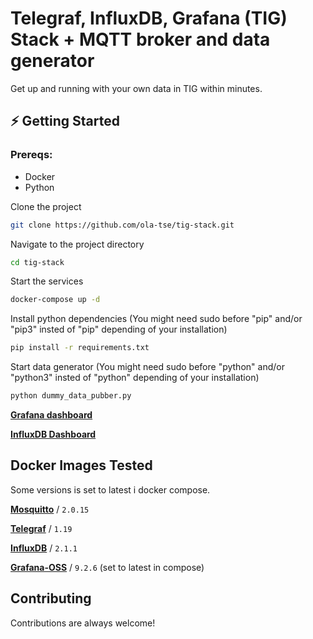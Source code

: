 # Telegraf, InfluxDB, Grafana (TIG) Stack + MQTT broker and data generator

Get up and running with your own data in TIG within minutes.

## ⚡️ Getting Started

### Prereqs: 
* Docker 
* Python

Clone the project

```bash
git clone https://github.com/ola-tse/tig-stack.git
```

Navigate to the project directory

```bash
cd tig-stack
```

Start the services
```bash
docker-compose up -d
```

Install python dependencies
(You might need sudo before "pip" and/or "pip3" insted of "pip" depending of your installation)
```bash
pip install -r requirements.txt
```

Start data generator
(You might need sudo before "python" and/or "python3" insted of "python" depending of your installation)
```bash
python dummy_data_pubber.py
```


[**Grafana dashboard**](https://localhost:3000)

[**InfluxDB Dashboard**](https://localhost:8086) 


## Docker Images Tested
Some versions is set to latest i docker compose.

[**Mosquitto**]() / `2.0.15` 

[**Telegraf**](http://hub.docker.com/_/telegraf) / `1.19`

[**InfluxDB**](http://hub.docker.com/_/influxdb) / `2.1.1`

[**Grafana-OSS**](https://hub.docker.com/r/grafana/grafana-oss) / `9.2.6` (set to latest in compose)



## Contributing

Contributions are always welcome!

